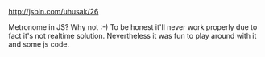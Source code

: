 http://jsbin.com/uhusak/26

Metronome in JS? Why not :-)
To be honest it'll never work properly due to fact it's not realtime solution.
Nevertheless it was fun to play around with it and some js code.